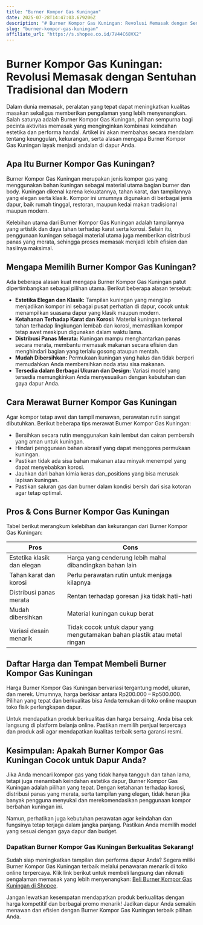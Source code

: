 ```yaml
---
title: "Burner Kompor Gas Kuningan"
date: 2025-07-28T14:47:03.679206Z
description: "# Burner Kompor Gas Kuningan: Revolusi Memasak dengan Sentuhan Tradisional dan Modern..."
slug: "burner-kompor-gas-kuningan"
affiliate_url: "https://s.shopee.co.id/7V44C68VX2"
---
```

# Burner Kompor Gas Kuningan: Revolusi Memasak dengan Sentuhan Tradisional dan Modern

Dalam dunia memasak, peralatan yang tepat dapat meningkatkan kualitas masakan sekaligus memberikan pengalaman yang lebih menyenangkan. Salah satunya adalah Burner Kompor Gas Kuningan, pilihan sempurna bagi pecinta aktivitas memasak yang menginginkan kombinasi keindahan estetika dan performa handal. Artikel ini akan membahas secara mendalam tentang keunggulan, kekurangan, serta alasan mengapa Burner Kompor Gas Kuningan layak menjadi andalan di dapur Anda.

## Apa Itu Burner Kompor Gas Kuningan?

Burner Kompor Gas Kuningan merupakan jenis kompor gas yang menggunakan bahan kuningan sebagai material utama bagian burner dan body. Kuningan dikenal karena kekuatannya, tahan karat, dan tampilannya yang elegan serta klasik. Kompor ini umumnya digunakan di berbagai jenis dapur, baik rumah tinggal, restoran, maupun kedai makan tradisional maupun modern.

Kelebihan utama dari Burner Kompor Gas Kuningan adalah tampilannya yang artistik dan daya tahan terhadap karat serta korosi. Selain itu, penggunaan kuningan sebagai material utama juga memberikan distribusi panas yang merata, sehingga proses memasak menjadi lebih efisien dan hasilnya maksimal.

## Mengapa Memilih Burner Kompor Gas Kuningan?

Ada beberapa alasan kuat mengapa Burner Kompor Gas Kuningan patut dipertimbangkan sebagai pilihan utama. Berikut beberapa alasan tersebut:

- **Estetika Elegan dan Klasik:** Tampilan kuningan yang mengilap menjadikan kompor ini sebagai pusat perhatian di dapur, cocok untuk menampilkan suasana dapur yang klasik maupun modern.
- **Ketahanan Terhadap Karat dan Korosi:** Material kuningan terkenal tahan terhadap lingkungan lembab dan korosi, memastikan kompor tetap awet meskipun digunakan dalam waktu lama.
- **Distribusi Panas Merata:** Kuningan mampu menghantarkan panas secara merata, membantu memasak makanan secara efisien dan menghindari bagian yang terlalu gosong ataupun mentah.
- **Mudah Dibersihkan:** Permukaan kuningan yang halus dan tidak berpori memudahkan Anda membersihkan noda atau sisa makanan.
- **Tersedia dalam Berbagai Ukuran dan Design:** Variasi model yang tersedia memungkinkan Anda menyesuaikan dengan kebutuhan dan gaya dapur Anda.

## Cara Merawat Burner Kompor Gas Kuningan

Agar kompor tetap awet dan tampil menawan, perawatan rutin sangat dibutuhkan. Berikut beberapa tips merawat Burner Kompor Gas Kuningan:

- Bersihkan secara rutin menggunakan kain lembut dan cairan pembersih yang aman untuk kuningan.
- Hindari penggunaan bahan abrasif yang dapat menggores permukaan kuningan.
- Pastikan tidak ada sisa bahan makanan atau minyak menempel yang dapat menyebabkan korosi.
- Jauhkan dari bahan kimia keras dan_positions yang bisa merusak lapisan kuningan.
- Pastikan saluran gas dan burner dalam kondisi bersih dari sisa kotoran agar tetap optimal.

## Pros & Cons Burner Kompor Gas Kuningan

Tabel berikut merangkum kelebihan dan kekurangan dari Burner Kompor Gas Kuningan:

| **Pros**                                      | **Cons**                                         |
|----------------------------------------------|-------------------------------------------------|
| Estetika klasik dan elegan                   | Harga yang cenderung lebih mahal dibandingkan bahan lain |
| Tahan karat dan korosi                      | Perlu perawatan rutin untuk menjaga kilapnya |
| Distribusi panas merata                     | Rentan terhadap goresan jika tidak hati-hati   |
| Mudah dibersihkan                           | Material kuningan cukup berat                   |
| Variasi desain menarik                      | Tidak cocok untuk dapur yang mengutamakan bahan plastik atau metal ringan |

## Daftar Harga dan Tempat Membeli Burner Kompor Gas Kuningan

Harga Burner Kompor Gas Kuningan bervariasi tergantung model, ukuran, dan merek. Umumnya, harga berkisar antara Rp200.000 – Rp500.000. Pilihan yang tepat dan berkualitas bisa Anda temukan di toko online maupun toko fisik perlengkapan dapur.

Untuk mendapatkan produk berkualitas dan harga bersaing, Anda bisa cek langsung di platform belanja online. Pastikan memilih penjual terpercaya dan produk asli agar mendapatkan kualitas terbaik serta garansi resmi.

## Kesimpulan: Apakah Burner Kompor Gas Kuningan Cocok untuk Dapur Anda?

Jika Anda mencari kompor gas yang tidak hanya tangguh dan tahan lama, tetapi juga menambah keindahan estetika dapur, Burner Kompor Gas Kuningan adalah pilihan yang tepat. Dengan ketahanan terhadap korosi, distribusi panas yang merata, serta tampilan yang elegan, tidak heran jika banyak pengguna menyukai dan merekomendasikan penggunaan kompor berbahan kuningan ini.

Namun, perhatikan juga kebutuhan perawatan agar keindahan dan fungsinya tetap terjaga dalam jangka panjang. Pastikan Anda memilih model yang sesuai dengan gaya dapur dan budget.

### Dapatkan Burner Kompor Gas Kuningan Berkualitas Sekarang!

Sudah siap meningkatkan tampilan dan performa dapur Anda? Segera miliki Burner Kompor Gas Kuningan terbaik melalui penawaran menarik di toko online terpercaya. Klik link berikut untuk membeli langsung dan nikmati pengalaman memasak yang lebih menyenangkan: [Beli Burner Kompor Gas Kuningan di Shopee](https://s.shopee.co.id/7V44C68VX2).

Jangan lewatkan kesempatan mendapatkan produk berkualitas dengan harga kompetitif dan berbagai promo menarik! Jadikan dapur Anda semakin menawan dan efisien dengan Burner Kompor Gas Kuningan terbaik pilihan Anda.